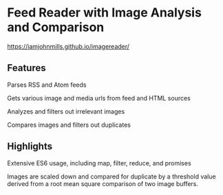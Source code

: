 # Feed Reader with Image Analysis and Comparison

https://iamjohnmills.github.io/imagereader/

## Features
Parses RSS and Atom feeds

Gets various image and media urls from feed and HTML sources

Analyzes and filters out irrelevant images

Compares images and filters out duplicates

## Highlights
Extensive ES6 usage, including map, filter, reduce, and promises

Images are scaled down and compared for duplicate by a threshold value derived from a root mean square comparison of two image buffers.
